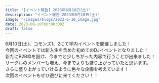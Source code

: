```yaml
---
title: "[イベント報告] 2023年6月10日(土)"
description: "イベント報告 2023年6月10日(土)"
image: "/images/blogs/2023-6-10_image.jpg"
date: 2023-06-10T00:00:00Z
draft: false
---
```


6月10日(土)、コモンズ1、2にて学内イベントを開催しました！  
今回のイベントでは新入生を含めた初めてのDJイベントとなりました！  
新たにB2B枠を設け、今までと少しちがった内容で行うことが出来ました！  
サークルのメンバーも増え、今までよりも盛り上がっていたと思います。  
さらに盛り上がっていけるように色々な企画を考えています！  
次回のイベントもぜひ遊びに来てください！！